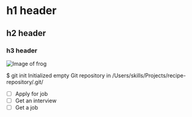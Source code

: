 # h1 header
## h2 header
### h3 header
![Image of frog](https://www.google.com/imgres?q=images&imgurl=https%3A%2F%2Fimages.pexels.com%2Fphotos%2F355508%2Fpexels-photo-355508.jpeg%3Fauto%3Dcompress%26cs%3Dtinysrgb%26dpr%3D1%26w%3D500&imgrefurl=https%3A%2F%2Fwww.pexels.com%2Fsearch%2Fsun%2F&docid=_fD5XoaNdUP2YM&tbnid=CRO3xWYctTFs-M&vet=12ahUKEwiR_aqS_t-IAxX8GFkFHamwOPEQM3oECFMQAA..i&w=500&h=333&hcb=2&ved=2ahUKEwiR_aqS_t-IAxX8GFkFHamwOPEQM3oECFMQAA)


$ git init
Initialized empty Git repository in /Users/skills/Projects/recipe-repository/.git/

- [ ] Apply for job
- [ ] Get an interview
- [ ] Get a job
